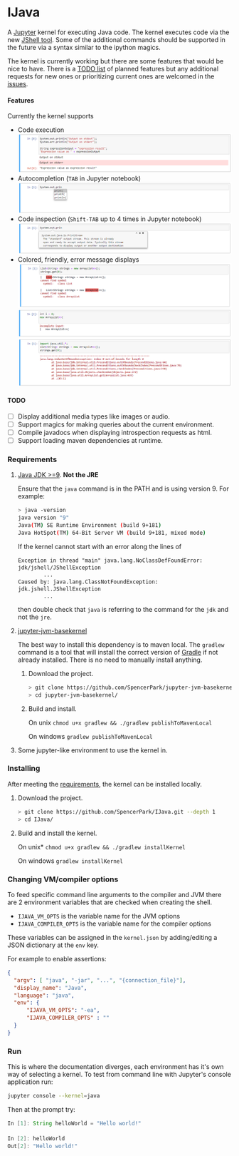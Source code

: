 # IJava

A [Jupyter](http://jupyter.org/) kernel for executing Java code. The kernel executes code via the new [JShell tool](https://docs.oracle.com/javase/9/jshell/introduction-jshell.htm). Some of the additional commands should be supported in the future via a syntax similar to the ipython magics.

The kernel is currently working but there are some features that would be nice to have. There is a [TODO list](#todo) of planned features but any additional requests for new ones or prioritizing current ones are welcomed in the [issues](https://github.com/SpencerPark/IJava/issues).

#### Features

Currently the kernel supports

*   Code execution
    ![output](docs/img/output.png)
*   Autocompletion (`TAB` in Jupyter notebook)
    ![autocompletion](docs/img/autocompletion.png)
*   Code inspection (`Shift-TAB` up to 4 times in Jupyter notebook)
    ![code-inspection](docs/img/code-inspection.png)
*   Colored, friendly, error message displays
    ![compilation-error](docs/img/compilation-error.png)
    ![incomplete-src-error](docs/img/incomplete-src-error.png)
    ![runtime-error](docs/img/runtime-error.png)

#### TODO

- [ ] Display additional media types like images or audio.
- [ ] Support magics for making queries about the current environment.
- [ ] Compile javadocs when displaying introspection requests as html.
- [ ] Support loading maven dependencies at runtime.

### Requirements

1.  [Java JDK >=9](http://www.oracle.com/technetwork/java/javase/downloads/index.html). **Not the JRE**

    Ensure that the `java` command is in the PATH and is using version 9. For example:
    ```bash
    > java -version
    java version "9"
    Java(TM) SE Runtime Environment (build 9+181)
    Java HotSpot(TM) 64-Bit Server VM (build 9+181, mixed mode)
    ```

    If the kernel cannot start with an error along the lines of
    ```text
    Exception in thread "main" java.lang.NoClassDefFoundError: jdk/jshell/JShellException
            ...
    Caused by: java.lang.ClassNotFoundException: jdk.jshell.JShellException
            ...
    ```
    then double check that `java` is referring to the command for the `jdk` and not the `jre`.
    
2.  [jupyter-jvm-basekernel](https://github.com/SpencerPark/jupyter-jvm-basekernel) 

    The best way to install this dependency is to maven local. The `gradlew` command is a tool that will install the correct version of [Gradle](https://gradle.org/) if not already installed. There is no need to manually install anything.
    
    1.  Download the project.
        ```bash
        > git clone https://github.com/SpencerPark/jupyter-jvm-basekernel.git --depth 1
        > cd jupyter-jvm-basekernel/
        ```
    2.  Build and install.
    
        On unix `chmod u+x gradlew && ./gradlew publishToMavenLocal`
        
        On windows `gradlew publishToMavenLocal`
        
3.  Some jupyter-like environment to use the kernel in.
        
### Installing

After meeting the [requirements](#requirements), the kernel can be installed locally.

1.  Download the project.
    ```bash
    > git clone https://github.com/SpencerPark/IJava.git --depth 1
    > cd IJava/
    ```
2.  Build and install the kernel.
    
    On unix* `chmod u+x gradlew && ./gradlew installKernel`
        
    On windows `gradlew installKernel`

### Changing VM/compiler options

To feed specific command line arguments to the compiler and JVM there are 2 environment variables that are checked when creating the shell.

*   `IJAVA_VM_OPTS` is the variable name for the JVM options
*   `IJAVA_COMPILER_OPTS` is the variable name for the compiler options

These variables can be assigned in the `kernel.json` by adding/editing a JSON dictionary at the `env` key.

For example to enable assertions:
```JSON
{
  "argv": [ "java", "-jar", "...", "{connection_file}"],
  "display_name": "Java",
  "language": "java",
  "env": {
      "IJAVA_VM_OPTS": "-ea",
      "IJAVA_COMPILER_OPTS" : ""
  }
}
```

### Run

This is where the documentation diverges, each environment has it's own way of selecting a kernel. To test from command line with Jupyter's console application run:

```bash
jupyter console --kernel=java
```

Then at the prompt try:
```java
In [1]: String helloWorld = "Hello world!"

In [2]: helloWorld
Out[2]: "Hello world!"
```
